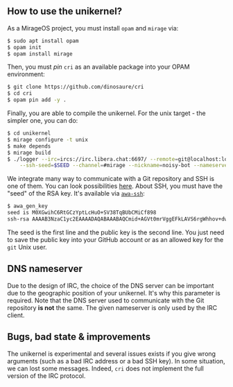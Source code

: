 ## How to use the unikernel?

As a MirageOS project, you must install `opam` and `mirage` via:
```sh
$ sudo apt install opam
$ opam init
$ opam install mirage
```

Then, you must _pin_ `cri` as an available package into your OPAM environment:
```sh
$ git clone https://github.com/dinosaure/cri
$ cd cri
$ opam pin add -y .
```

Finally, you are able to compile the unikernel. For the unix target - the
simpler one, you can do:
```sh
$ cd unikernel
$ mirage configure -t unix
$ make depends
$ mirage build
$ ./logger --irc=ircs://irc.libera.chat:6697/ --remote=git@localhost:log.git \
    --ssh-seed=$SEED --channel=#mirage --nickname=noisy-bot --nameserver=8.8.8.8
```

We integrate many way to communicate with a Git repository and SSH is one of
them. You can look possibilities [here][ocaml-git-examples]. About SSH, you
must have the "seed" of the RSA key. It's available via [`awa-ssh`][awa]:
```sh
$ awa_gen_key
seed is M0XGwihC6RtGCzYptLcHuO+SV38TqBUbCMiCf898
ssh-rsa AAAAB3NzaC1yc2EAAAADAQABAAABAQCmid+AGVt0mrVggEFkLAVS6rgWhhov+dw54Onm3L49BHYYPU4bz1Z4uIAmhGGvX/sfJ9KSYKr7PDncNi7EnvbeoGGBjNZM7GWKGji+jFZRwTWuamiJM/jL7NyRXb75bmOB1NT9NO42m0Z6BYnriOzm7dDl+3Hh3AqLpfwy2mg/6dlApcVgbGZTxpneY/vwMajtCikEXTyRmaXx0J2ceGCPt+i0R5MMGnEwPMmFsZF/J3juTp2dm/KG5eTcKOdXAs/WjwIv5W3vvDjwJUx5oxGugsUfgn+nHnX9EbqM4OeOlHwlG7l4Gp82PNRdhPFai1isFSDYFrXr7B5ZDnLWkXAx awa@awa.local
```

The seed is the first line and the public key is the second line. You just need
to save the public key into your GitHub account or as an allowed key for the
`git` Unix user.

## DNS nameserver

Due to the design of IRC, the choice of the DNS server can be important due to
the geographic position of your unikernel. It's why this parameter is required.
Note that the DNS server used to communicate with the Git repository **is not**
the same. The given nameserver is only used by the IRC client.

## Bugs, bad state & improvements

The unikernel is experimental and several issues exists if you give wrong
arguments (such as a bad IRC address or a bad SSH key). In some situation, we
can lost some messages. Indeed, `cri` does not implement the full version of
the IRC protocol.

[ocaml-git-examples]: https://github.com/mirage/ocaml-git/tree/master/unikernel/empty-commit
[awa]: https://github.com/mirage/awa-ssh
